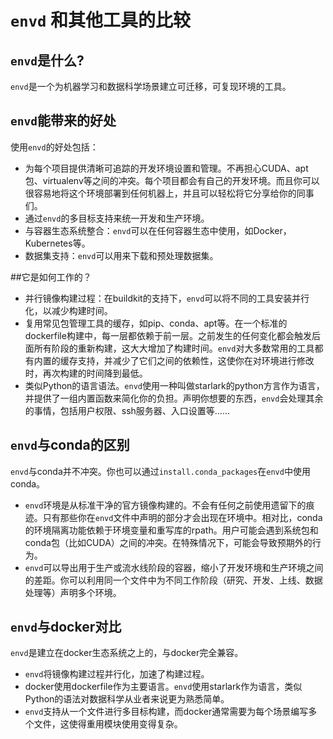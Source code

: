 # `envd` 和其他工具的比较

## `envd`是什么?

`envd`是一个为机器学习和数据科学场景建立可迁移，可复现环境的工具。


## `envd`能带来的好处
使用`envd`的好处包括：
- 为每个项目提供清晰可追踪的开发环境设置和管理。不再担心CUDA、apt包、virtualenv等之间的冲突。每个项目都会有自己的开发环境。而且你可以很容易地将这个环境部署到任何机器上，并且可以轻松将它分享给你的同事们。
- 通过`envd`的多目标支持来统一开发和生产环境。
- 与容器生态系统整合：`envd`可以在任何容器生态中使用，如Docker，Kubernetes等。
- 数据集支持：`envd`可以用来下载和预处理数据集。

##它是如何工作的？
- 并行镜像构建过程：在buildkit的支持下，`envd`可以将不同的工具安装并行化，以减少构建时间。
- 复用常见包管理工具的缓存，如pip、conda、apt等。在一个标准的dockerfile构建中，每一层都依赖于前一层。之前发生的任何变化都会触发后面所有阶段的重新构建，这大大增加了构建时间。`envd`对大多数常用的工具都有内置的缓存支持，并减少了它们之间的依赖性，这使你在对环境进行修改时，再次构建的时间降到最低。
- 类似Python的语言语法。`envd`使用一种叫做starlark的python方言作为语言，并提供了一组内置函数来简化你的负担。声明你想要的东西，`envd`会处理其余的事情，包括用户权限、ssh服务器、入口设置等……

## `envd`与conda的区别
`envd`与conda并不冲突。你也可以通过`install.conda_packages`在`envd`中使用conda。
- `envd`环境是从标准干净的官方镜像构建的。不会有任何之前使用遗留下的痕迹。只有那些你在`envd`文件中声明的部分才会出现在环境中。相对比，conda的环境隔离功能依赖于环境变量和重写库的rpath。用户可能会遇到系统包和conda包（比如CUDA）之间的冲突。在特殊情况下，可能会导致预期外的行为。
- `envd`可以导出用于生产或流水线阶段的容器，缩小了开发环境和生产环境之间的差距。你可以利用同一个文件中为不同工作阶段（研究、开发、上线、数据处理等）声明多个环境。


## `envd`与docker对比
`envd`是建立在docker生态系统之上的，与docker完全兼容。
- `envd`将镜像构建过程并行化，加速了构建过程。
- docker使用dockerfile作为主要语言。`envd`使用starlark作为语言，类似Python的语法对数据科学从业者来说更为熟悉简单。
- `envd`支持从一个文件进行多目标构建，而docker通常需要为每个场景编写多个文件，这使得重用模块使用变得复杂。
